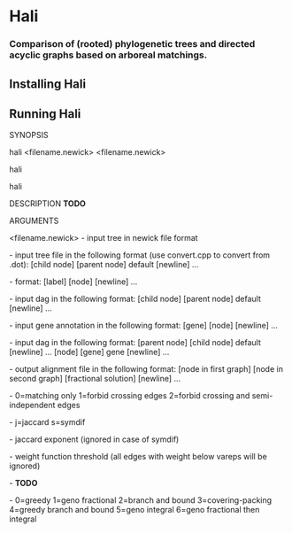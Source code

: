 # Hali #
### Comparison of (rooted) phylogenetic trees and directed acyclic graphs based on arboreal matchings. ###

## Installing Hali ##

## Running Hali ##

SYNOPSIS

hali <filename.newick> <filename.newick> <align> <constraints> <weightfunc> <k> <vareps> <coneps> <solver>

hali <yeastnet> <mapping> <go> <align> <constraints> <weightfunc> <k> <solver>

hali <tree> <map> <tree> <map> <align> <constraints> <weightfunc> <k> <vareps> <coneps> <solver>

DESCRIPTION
**TODO**

ARGUMENTS

<filename.newick> - input tree in newick file format

<tree> - input tree file in the following format (use convert.cpp to convert from .dot):
[child node] [parent node] default [newline] ...

<map> - format:
[label] [node] [newline] ...

<yeastnet> - input dag in the following format:
[child node] [parent node] default [newline] ...

<mapping> - input gene annotation in the following format:
[gene] [node] [newline] ...

<go> - input dag in the following format:
[parent node] [child node] default [newline] ...
[node] [gene] gene [newline] ...

<align> - output alignment file in the following format:
[node in first graph] [node in second graph] [fractional solution] [newline] ...

<constraints> - 0=matching only 1=forbid crossing edges 2=forbid crossing and semi-independent edges

<weightfunc> - j=jaccard s=symdif

<k> - jaccard exponent (ignored in case of symdif)

<vareps> - weight function threshold (all edges with weight below vareps will be ignored)

<coneps> - **TODO**

<solver> - 0=greedy 1=geno fractional 2=branch and bound 3=covering-packing 4=greedy branch and bound 5=geno integral 6=geno fractional then integral
